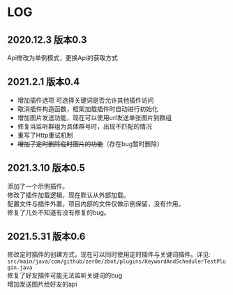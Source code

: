 # LOG  
## 2020.12.3 版本0.3   
Api修改为单例模式，更换Api的获取方式   
## 2021.2.1 版本0.4   
- 增加插件选项 可选择关键词是否允许其他插件访问  
- 取消插件构造函数，框架加载插件时自动进行初始化  
- 增加图片发送功能，现在可以使用url发送单张图片到群组  
- 修复当监听群组为具体群号时，出现不匹配的情况  
- 重写了Http重试机制  
- ~~增加了定时删除临时图片的功能~~（存在bug暂时删除）   
## 2021.3.10 版本0.5
添加了一个示例插件。  
修改了插件加载逻辑，现在默认从外部加载。  
配置文件与插件外置，项目内部的文件仅做示例保留，没有作用。  
修复了几处不知道有没有修复的bug。  

## 2021.5.31 版本0.6
修改定时插件的创建方式，现在可以同时使用定时插件与关键词插件。详见:  
`src/main/java/com/github/zer0e/zbot/plugins/KeywordAndSchedulerTestPlugin.java`  
修复了好友插件可能无法监听关键词的bug  
增加发送图片给好友的api  
